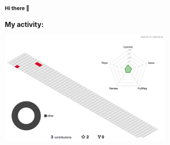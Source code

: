 ### Hi there 👋

<!--START_SECTION:waka-->

<!--END_SECTION:waka-->



<!--
**F4Jonatas/F4Jonatas** is a ✨ _special_ ✨ repository because its `README.md` (this file) appears on your GitHub profile.

Here are some ideas to get you started:

- 🔭 I’m currently working on ...
- 🌱 I’m currently learning ...
- 👯 I’m looking to collaborate on ...
- 🤔 I’m looking for help with ...
- 💬 Ask me about ...
- 📫 How to reach me: ...
- 😄 Pronouns: ...
- ⚡ Fun fact: ...
-->



## My activity:
![contrib graph](./profile-3d-contrib/profile-gitblock.svg)
